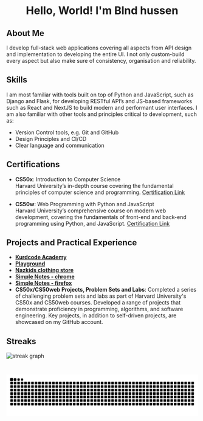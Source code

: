 <h1 align="center">Hello, World! I'm Blnd hussen</h1>

## About Me

I develop full-stack web applications covering all aspects from API design and implementation to developing the entire UI. I not only custom-build every aspect but also make sure of consistency, organisation and reliability.

## Skills

I am most familiar with tools built on top of Python and JavaScript, such as Django and Flask, for developing RESTful API’s and JS-based frameworks such as React and NextJS to build modern and performant user interfaces. I am also familiar with other tools and principles critical to development, such as:

- Version Control tools, e.g. Git and GitHub
- Design Principles and CI/CD
- Clear language and communication

## Certifications

- **CS50x**: Introduction to Computer Science  
Harvard University’s in-depth course covering the fundamental principles of computer science and programming. [Certification Link](https://cs50.harvard.edu/certificates/0488db2c-4134-48e2-8f0e-f3eddafbf1d6 "https://cs50.harvard.edu/certificates/0488db2c-4134-48e2-8f0e-f3eddafbf1d6")

- **CS50w**: Web Programming with Python and JavaScript  
Harvard University’s comprehensive course on modern web development, covering the fundamentals of front-end and back-end programming using Python, and JavaScript. [Certification Link](https://certificates.cs50.io/1074e91d-1d15-442f-9737-b5e0c5690325.pdf?size=letter "https://certificates.cs50.io/1074e91d-1d15-442f-9737-b5e0c5690325.pdf?size=letter")

## Projects and Practical Experience

- [**Kurdcode Academy**](https://kurdcode-academy-7vvl.vercel.app/ "https://kurdcode-academy-7vvl.vercel.app/")
- [**Playground**](https://kurdcode-academy-7vvl.vercel.app/playground "https://kurdcode-academy-7vvl.vercel.app/playground")
- [**Nazkids clothing store**](https://nazkids.vercel.app/ "https://nazkids.vercel.app/")
- [**Simple Notes - chrome**](https://chromewebstore.google.com/detail/simple-notes/ncibghcnoeclndfhhbfdgcgfdliafhik "https://chromewebstore.google.com/detail/simple-notes/ncibghcnoeclndfhhbfdgcgfdliafhik")
- [**Simple Notes - firefox**](https://addons.mozilla.org/en-US/firefox/user/18622209/?utm_source=firefox-browser&utm_medium=firefox-browser&utm_content=addons-manager-user-profile-link "https://addons.mozilla.org/en-US/firefox/user/18622209/?utm_source=firefox-browser&utm_medium=firefox-browser&utm_content=addons-manager-user-profile-link")
- **CS50x/CS50web Projects, Problem Sets and Labs**: Completed a series of challenging problem sets and labs as part of Harvard University's CS50x and CS50web courses. Developed a range of projects that demonstrate proficiency in programming, algorithms, and software engineering. Key projects, in addition to self-driven projects, are showcased on my GitHub account.


## Streaks

<div align="left">
  <img src="https://streak-stats.demolab.com?user=Blnd-hussen&locale=en&mode=weekly&theme=dark&hide_border=false&border_radius=5" height="150" alt="streak graph"  />
</div>

###

<br clear="both">

<img src="https://raw.githubusercontent.com/Blnd-hussen/Blnd-hussen/output/snake.svg" alt="Snake animation" />

###

